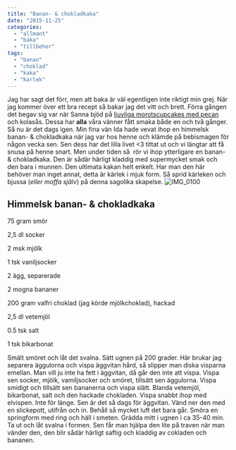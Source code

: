 ```yaml
---
title: "Banan- & chokladkaka"
date: "2015-11-25"
categories: 
  - "allmant"
  - "baka"
  - "tillbehor"
tags: 
  - "banan"
  - "choklad"
  - "kaka"
  - "karlek"
---
```


Jag har sagt det förr, men att baka är väl egentligen inte riktigt min grej. När jag kommer över ett bra recept så bakar jag det vitt och brett. Förra gången det begav sig var när Sanna bjöd på [ljuvliga morotscupcakes med pecan](http://import.local/2015/01/01/2015-vanskapens-ar/) och kolasås. Dessa har **alla** våra vänner fått smaka både en och två gånger. Så nu är det dags igen. Min fina vän Ida hade vevat ihop en himmelsk banan- & chokladkaka när jag var hos henne och klämde på bebismagen för någon vecka sen. Sen dess har det lilla livet <3 tittat ut och vi längtar att få snusa på henne snart. Men under tiden så  rör vi ihop ytterligare en banan- & chokladkaka. Den är sådär härligt kladdig med supermycket smak och den bara i munnen. Den ultimata kakan helt enkelt. Har man den här behöver man inget annat, detta är kärlek i mjuk form. Så sprid kärleken och bjussa (_eller moffa själv_) på denna sagolika skapelse. 
![IMG_0100](/static/img/IMG_0100-e1448487865839-1020x1360.jpg)

## Himmelsk banan- & chokladkaka

75 gram smör

2,5 dl socker

2 msk mjölk

1 tsk vaniljsocker

2 ägg, separerade

2 mogna bananer

200 gram valfri choklad (jag körde mjölkchoklad), hackad

2,5 dl vetemjöl

0.5 tsk salt

1 tsk bikarbonat

Smält smöret och låt det svalna. Sätt ugnen på 200 grader. Här brukar jag separera äggulorna och vispa äggvitan hård, så slipper man diska visparna emellan. Man vill ju inte ha fett i äggvitan, då går den inte att vispa. Vispa sen socker, mjölk, vamiljsocker och smöret, tillsätt sen äggulorna. Vispa smidigt och tillsätt sen bananerna och vispa slätt. Blanda vetemjöl, bikarbonat, salt och den hackade chokladen. Vispa snabbt ihop med elvispen. Inte för länge. Sen är det så dags för äggvitan. Vänd ner den med en slickepott, utifrån och in. Behåll så mycket luft det bara går. Smöra en springform med ring och häll i smeten. Grädda mitt i ugnen i ca 35-40 min. Ta ut och låt svalna i formen. Sen får man hjälpa den lite på traven när man vänder den, den blir sådär härligt saftig och kladdig av cokladen och bananen.

